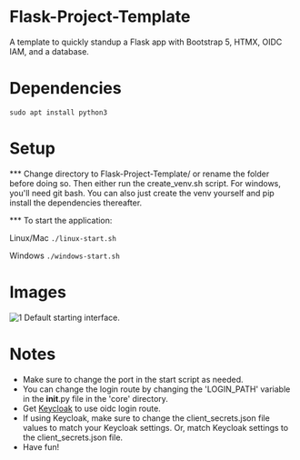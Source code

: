 # Flask-Project-Template
A template to quickly standup a Flask app with Bootstrap 5, HTMX, OIDC IAM, and a database.

# Dependencies
``` sudo apt install python3 ```

# Setup
*** Change directory to Flask-Project-Template/ or rename the folder before doing so. Then either run the create_venv.sh script. For windows, you'll need git bash. You can also just create the venv yourself and pip install the dependencies thereafter.

*** To start the application:

Linux/Mac
``` ./linux-start.sh ```

Windows
``` ./windows-start.sh ```


# Images
![1 Default starting interface. ](images/pic1.png)

# Notes
* Make sure to change the port in the start script as needed.
* You can change the login route by changing the 'LOGIN_PATH' variable in the __init__.py file in the 'core' directory.
* Get [Keycloak](https://www.keycloak.org) to use oidc login route.
* If using Keycloak, make sure to change the client_secrets.json file values to match your Keycloak settings. Or, match Keycloak settings to the client_secrets.json file.
* Have fun!
